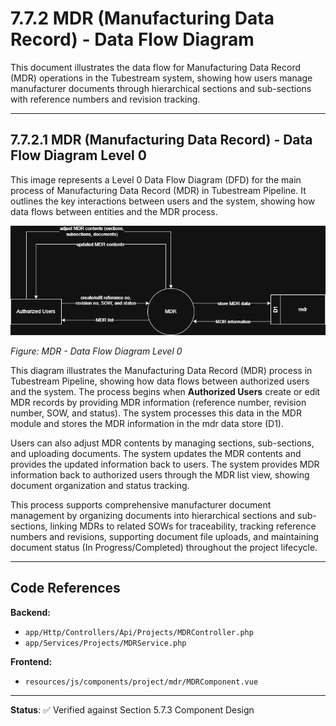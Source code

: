 # 7.7.2 MDR (Manufacturing Data Record) - Data Flow Diagram

This document illustrates the data flow for Manufacturing Data Record (MDR) operations in the Tubestream system, showing how users manage manufacturer documents through hierarchical sections and sub-sections with reference numbers and revision tracking.

---

## 7.7.2.1 MDR (Manufacturing Data Record) - Data Flow Diagram Level 0

This image represents a Level 0 Data Flow Diagram (DFD) for the main process of Manufacturing Data Record (MDR) in Tubestream Pipeline. It outlines the key interactions between users and the system, showing how data flows between entities and the MDR process.

![7.7.2-Technical-MDR-0.png](7.7.2-Technical-MDR-0.png)

*Figure: MDR - Data Flow Diagram Level 0*

This diagram illustrates the Manufacturing Data Record (MDR) process in Tubestream Pipeline, showing how data flows between authorized users and the system. The process begins when **Authorized Users** create or edit MDR records by providing MDR information (reference number, revision number, SOW, and status). The system processes this data in the MDR module and stores the MDR information in the mdr data store (D1).

Users can also adjust MDR contents by managing sections, sub-sections, and uploading documents. The system updates the MDR contents and provides the updated information back to users. The system provides MDR information back to authorized users through the MDR list view, showing document organization and status tracking.

This process supports comprehensive manufacturer document management by organizing documents into hierarchical sections and sub-sections, linking MDRs to related SOWs for traceability, tracking reference numbers and revisions, supporting document file uploads, and maintaining document status (In Progress/Completed) throughout the project lifecycle.

---

## Code References

**Backend:**
- `app/Http/Controllers/Api/Projects/MDRController.php`
- `app/Services/Projects/MDRService.php`

**Frontend:**
- `resources/js/components/project/mdr/MDRComponent.vue`

---

**Status**: ✅ Verified against Section 5.7.3 Component Design
